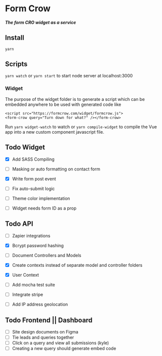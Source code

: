 # Form Crow
##### The form CRO widget as a service

## Install
`yarn`
## Scripts
`yarn watch` or `yarn start` to start node server at localhost:3000

### Widget
The purpose of the widget folder is to generate a script which can be embedded anywhere to be used with generated code like

```
<script src="https://formcrow.com/widget/formcrow.js">
<form-crow query="Turn down for what?" /></form-crow>
```

Run `yarn widget-watch` to watch or `yarn compile-widget` to compile the Vue app into a new custom component javascript file.


## Todo Widget

- [x] Add SASS Compiling
- [ ] Masking or auto formatting on contact form
- [x] Write form post event
- [ ] Fix auto-submit logic
- [ ] Theme color implementation
- [ ] Widget needs form ID as a prop


## Todo API
- [ ] Zapier integrations
- [x] Bcrypt password hashing
- [ ] Document Controllers and Models
- [x] Create contexts instead of separate model and controller folders
- [x] User Context
- [ ] Add mocha test suite
- [ ] Integrate stripe
- [ ] Add IP address geolocation


## Todo Frontend || Dashboard
- [ ] Site design documents on Figma
- [ ] Tie leads and queries together
- [ ] Click on a query and view all submissions (kyle)
- [ ] Creating a new query should generate embed code
